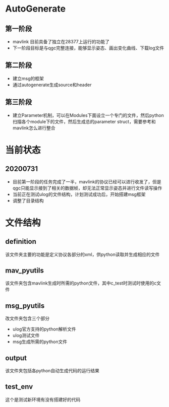 #   AutoGenerate

## 第一阶段

+ mavlink 目前具备了独立在28377上运行的功能了
+ 下一阶段目标是与qgc完整连接，能够显示姿态、画出变化曲线、下载log文件

## 第二阶段
+ 建立msg的框架
+ 通过autogenerate生成source和header

## 第三阶段
+ 建立Parameter机制，可以在Modules下面设立一个专门的文件，然后python扫描各个module下的文件，然后生成总的parameter struct，需要参考和mavlink怎么进行整合

#   当前状态
##  20200731
+ 目前第一阶段的任务完成了一半，mavlink的协议已经可以进行收发了，但是qgc只能显示接到了相关的数据帧，却无法正常显示姿态并进行文件读写操作
+ 当前正在测试ulog的文件结构，计划测试成功后，开始搭建msg框架
+ 调整了目录结构
  
#   文件结构
## definition
该文件夹主要的功能是定义协议各部分的xml，供python读取并生成相应的文件
## mav_pyutils
该文件夹包含mavlink生成时所需的python文件，其中c_test时测试时使用的c文件
## msg_pyutils
改文件夹包含三个部分
+ ulog官方支持的python解析文件
+ ulog测试文件
+ msg生成所需的python文件
## output
该文件夹包括各python自动生成代码的运行结果
## test_env
这个是测试新环境有没有搭建好的代码